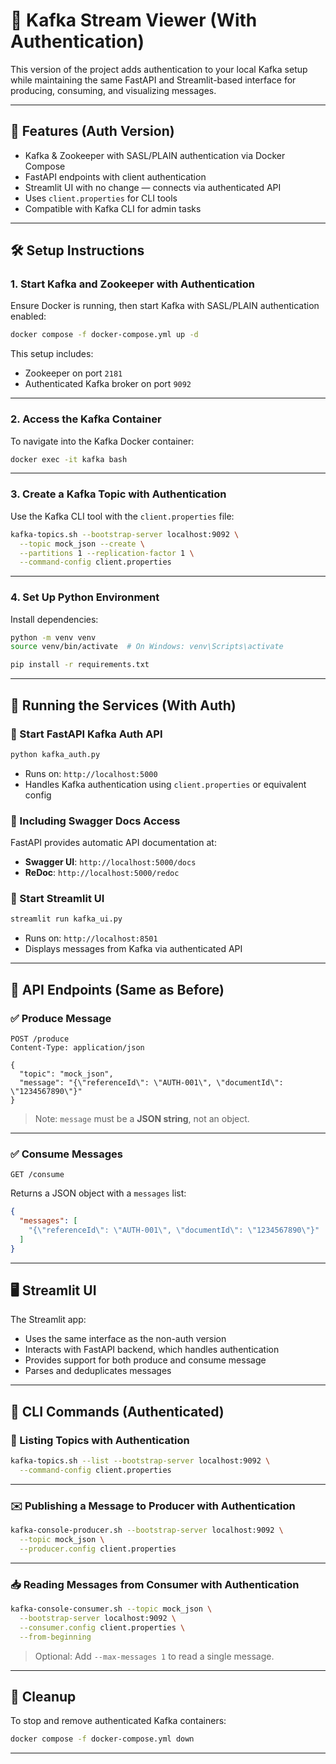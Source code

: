 # 🔐 Kafka Stream Viewer (With Authentication)

This version of the project adds authentication to your local Kafka setup while maintaining the same FastAPI and Streamlit-based interface for producing, consuming, and visualizing messages.

---

## 🔐 Features (Auth Version)

- Kafka & Zookeeper with SASL/PLAIN authentication via Docker Compose
- FastAPI endpoints with client authentication
- Streamlit UI with no change — connects via authenticated API
- Uses `client.properties` for CLI tools
- Compatible with Kafka CLI for admin tasks

---

## 🛠️ Setup Instructions

### 1. Start Kafka and Zookeeper with Authentication

Ensure Docker is running, then start Kafka with SASL/PLAIN authentication enabled:

```bash
docker compose -f docker-compose.yml up -d
```

This setup includes:
- Zookeeper on port `2181`
- Authenticated Kafka broker on port `9092`

---

### 2. Access the Kafka Container

To navigate into the Kafka Docker container:

```bash
docker exec -it kafka bash
```

---

### 3. Create a Kafka Topic with Authentication

Use the Kafka CLI tool with the `client.properties` file:

```bash
kafka-topics.sh --bootstrap-server localhost:9092 \
  --topic mock_json --create \
  --partitions 1 --replication-factor 1 \
  --command-config client.properties
```

---

### 4. Set Up Python Environment

Install dependencies:

```bash
python -m venv venv
source venv/bin/activate  # On Windows: venv\Scripts\activate

pip install -r requirements.txt
```

---

## 🚀 Running the Services (With Auth)

### 🔸 Start FastAPI Kafka Auth API

```bash
python kafka_auth.py
```

- Runs on: `http://localhost:5000`
- Handles Kafka authentication using `client.properties` or equivalent config

### 📄 Including Swagger Docs Access

FastAPI provides automatic API documentation at:

- **Swagger UI**: `http://localhost:5000/docs`
- **ReDoc**: `http://localhost:5000/redoc`

### 🔸 Start Streamlit UI

```bash
streamlit run kafka_ui.py
```

- Runs on: `http://localhost:8501`
- Displays messages from Kafka via authenticated API

---

## 📡 API Endpoints (Same as Before)

### ✅ Produce Message

```http
POST /produce
Content-Type: application/json

{
  "topic": "mock_json",
  "message": "{\"referenceId\": \"AUTH-001\", \"documentId\": \"1234567890\"}"
}
```

> Note: `message` must be a **JSON string**, not an object.

---

### ✅ Consume Messages

```http
GET /consume
```

Returns a JSON object with a `messages` list:

```json
{
  "messages": [
    "{\"referenceId\": \"AUTH-001\", \"documentId\": \"1234567890\"}"
  ]
}
```

---

## 🖥️ Streamlit UI

The Streamlit app:
- Uses the same interface as the non-auth version
- Interacts with FastAPI backend, which handles authentication
- Provides support for both produce and consume message
- Parses and deduplicates messages

---

## 🧪 CLI Commands (Authenticated)

### 📄 Listing Topics with Authentication

```bash
kafka-topics.sh --list --bootstrap-server localhost:9092 \
  --command-config client.properties
```

---

### ✉️ Publishing a Message to Producer with Authentication

```bash
kafka-console-producer.sh --bootstrap-server localhost:9092 \
  --topic mock_json \
  --producer.config client.properties
```

---

### 📥 Reading Messages from Consumer with Authentication

```bash
kafka-console-consumer.sh --topic mock_json \
  --bootstrap-server localhost:9092 \
  --consumer.config client.properties \
  --from-beginning
```

> Optional: Add `--max-messages 1` to read a single message.

---

## 🧼 Cleanup

To stop and remove authenticated Kafka containers:

```bash
docker compose -f docker-compose.yml down
```

---